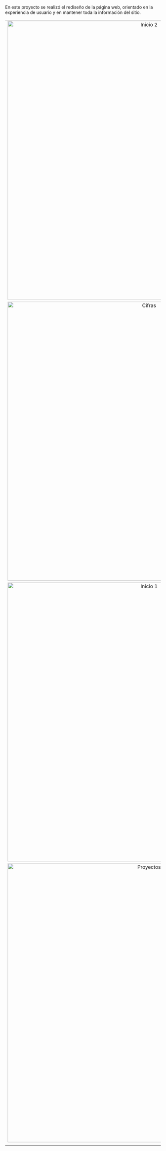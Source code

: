 <p>En este proyecto se realizó el rediseño de la página web, orientado en la experiencia de usuario y en mantener toda la información del sitio.</p>

<table>
  <tr>
    <td width="50%" align="center">
      <img src="https://github.com/user-attachments/assets/e377972e-5613-4934-9f6c-f10879c75abc" alt="Inicio 2" height="900"/>
    </td>
    <td width="50%" align="center">
      <img src="https://github.com/user-attachments/assets/0cbda18b-f034-487c-b97d-86e6929d3c9f" alt="Capacitaciones" height="900"/>
    </td>
  </tr>
  <tr>
    <td align="center">
      <img src="https://github.com/user-attachments/assets/abaa05a5-ee60-435b-91c8-7c66c6851f12" alt="Cifras" height="900"/>
    </td>
    <td align="center">
      <img src="https://github.com/user-attachments/assets/265ca155-4627-40ff-881d-2e80e0fa0a7b" alt="Eventos" height="900"/>
    </td>
  </tr>
  <tr>
    <td align="center">
      <img src="https://github.com/user-attachments/assets/46b8af33-b619-46ce-b1f1-9a2392e68284" alt="Inicio 1" height="900"/>
    </td>
    <td align="center">
      <img src="https://github.com/user-attachments/assets/f7a90646-0ea9-4dd8-8aed-9102a461542f" alt="Prensa" height="900"/>
    </td>
  </tr>
  <tr>
    <td align="center">
      <img src="https://github.com/user-attachments/assets/ba1e3f0f-6858-4b54-a22e-6069ebc6a2ea" alt="Proyectos" height="900"/>
    </td>
    <td align="center">
      <img src="https://github.com/user-attachments/assets/c168ff29-7627-45d0-b973-e7b014fba58e" alt="Quiénes somos" height="900"/>
    </td>
  </tr>
  <tr>
    <td colspan="2" align="center">
      <img src="https://github.com/user-attachments/assets/92c2b03


